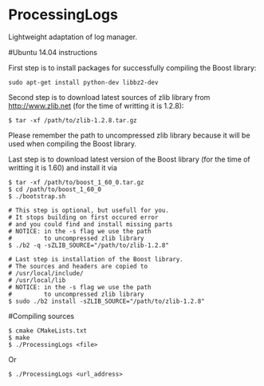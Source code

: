 # ProcessingLogs
Lightweight adaptation of log manager.

#Ubuntu 14.04 instructions

First step is to install packages for successfully compiling the Boost library:
```
sudo apt-get install python-dev libbz2-dev
```
Second step is to download latest sources of zlib library from http://www.zlib.net (for the time of writting it is 1.2.8):
```
$ tar -xf /path/to/zlib-1.2.8.tar.gz
```
Please remember the path to uncompressed zlib library because it will be used when compiling the Boost library.

Last step is to download latest version of the Boost library (for the time of writting it is 1.60) and install it via
```
$ tar -xf /path/to/boost_1_60_0.tar.gz
$ cd /path/to/boost_1_60_0
$ ./bootstrap.sh

# This step is optional, but usefull for you. 
# It stops building on first occured error 
# and you could find and install missing parts
# NOTICE: in the -s flag we use the path 
#         to uncompressed zlib library
$ ./b2 -q -sZLIB_SOURCE="/path/to/zlib-1.2.8"

# Last step is installation of the Boost library.
# The sources and headers are copied to
# /usr/local/include/
# /usr/local/lib
# NOTICE: in the -s flag we use the path 
#         to uncompressed zlib library
$ sudo ./b2 install -sZLIB_SOURCE="/path/to/zlib-1.2.8"
```

#Compiling sources
```
$ cmake CMakeLists.txt
$ make
$ ./ProcessingLogs <file>
```
Or
```
$ ./ProcessingLogs <url_address>
```
